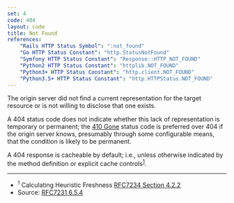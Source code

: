 ```yaml
---
set: 4
code: 404
layout: code
title: Not Found
references:
    "Rails HTTP Status Symbol": ":not_found"
    "Go HTTP Status Constant": "http.StatusNotFound"
    "Symfony HTTP Status Constant": "Response::HTTP_NOT_FOUND"
    "Python2 HTTP Status Constant": "httplib.NOT_FOUND"
    "Python3+ HTTP Status Constant": "http.client.NOT_FOUND"
    "Python3.5+ HTTP Status Constant": "http.HTTPStatus.NOT_FOUND"
---
```


The origin server did not find a current representation for the target
resource or is not willing to disclose that one exists.

A 404 status code does not indicate whether this lack of representation
is temporary or permanent; the [410 Gone]({{site.baseurl}}/410) status code is preferred
over 404 if the origin server knows, presumably through some
configurable means, that the condition is likely to be permanent.

A 404 response is cacheable by default; i.e., unless otherwise indicated
by the method definition or explicit cache
controls<sup>[1](#ref-1)</sup>.

---

* <span id="ref-1"><sup>1</sup> Calculating Heuristic Freshness
[RFC7234 Section 4.2.2][2]</span>
* Source: [RFC7231 6.5.4][1]

[1]: <https://datatracker.ietf.org/doc/html/rfc7231#section-6.5.4>
[2]: <https://datatracker.ietf.org/doc/html/rfc7234#section-4.2.2>
